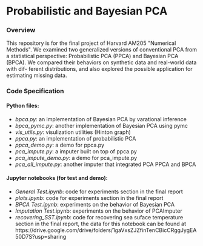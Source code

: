 # Probabilistic and Bayesian PCA

### Overview
This repository is for the final project of Harvard AM205 "Numerical Methods". We examined two generalized versions of conventional PCA from a statistical perspective: Probabilistic PCA (PPCA) and Bayesian PCA (BPCA). We compared their behaviors on synthetic data and real-world data with dif- ferent distributions, and also explored the possible application for estimating missing data.

### Code Specification
#### Python files:
<ul>
    <li> <i>bpca.py</i>: an implementation of Bayesian PCA by varational inference</li>
    <li> <i>bpca_pymc.py</i>: another implementation of Bayesian PCA using pymc</li>
    <li> <i>vis_utils.py</i>: visulization utilities (Hinton graph)</li>
    <li> <i>ppca.py</i>: an implementation of probabilistic PCA</li>   
    <li> <i>ppca_demo.py</i>: a demo for ppca.py</li>
    <li> <i>pca_impute.py</i>: a imputer built on top of ppca.py</li>
    <li> <i>pca_impute_demo.py</i>: a demo for pca_impute.py</li>
    <li> <i>pca_all_impute.py</i>: another imputer that integrated PCA PPCA and BPCA</li>
</ul>

#### Jupyter notebooks (for test and demo):

<ul>
   <li> <i>General Test.ipynb</i>: code for experiments section in the final report</li>
   <li> <i>plots.ipynb</i>: code for experiments section in the final report</li>
   <li> <i>BPCA Test.ipynb</i>: experiments on the behavior of Bayesian PCA</li>
   <li> <i>Imputation Test</i>.ipynb: experiments on the behavior of PCAImputer</li>
   <li> <i>recovering_SST.ipynb</i>: code for recovering sea suface temperature section in the final report, the data for this notebook can be found at https://drive.google.com/drive/folders/1gaVxsZJZfinTenCBicCRggJygEA50D7S?usp=sharing</li>
</ul>
